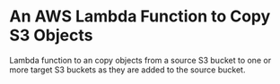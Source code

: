 # An AWS Lambda Function to Copy S3 Objects

Lambda function to an copy objects from a source S3 bucket to one or more target S3 buckets as they are added to the source bucket.

